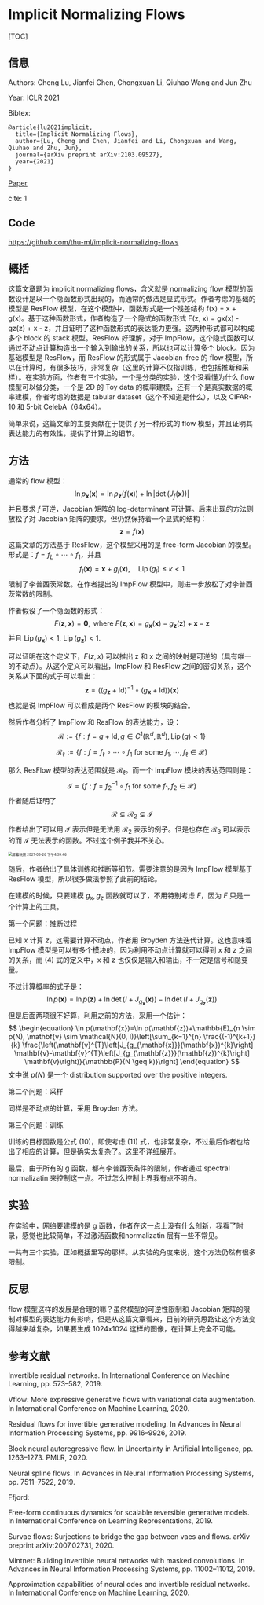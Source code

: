 # Implicit Normalizing Flows

[TOC]

## 信息

Authors: Cheng Lu, Jianfei Chen, Chongxuan Li, Qiuhao Wang and Jun Zhu

Year: ICLR 2021

Bibtex:

```
@article{lu2021implicit,
  title={Implicit Normalizing Flows},
  author={Lu, Cheng and Chen, Jianfei and Li, Chongxuan and Wang, Qiuhao and Zhu, Jun},
  journal={arXiv preprint arXiv:2103.09527},
  year={2021}
}
```

[Paper](file:///Users/xieyutong/Documents/Research/PaperReading/Papers/implicit-normalizing-flows.pdf)

cite: 1



## Code

https://github.com/thu-ml/implicit-normalizing-flows



## 概括

这篇文章题为 implicit normalizing flows，含义就是 normalizing flow 模型的函数设计是以一个隐函数形式出现的，而通常的做法是显式形式。作者考虑的基础的模型是 ResFlow 模型，在这个模型中，函数形式是一个残差结构 f(x) = x + g(x)。基于这种函数形式，作者构造了一个隐式的函数形式 F(z, x) = gx(x) - gz(z) + x - z，并且证明了这种函数形式的表达能力更强。这两种形式都可以构成多个 block 的 stack 模型。ResFlow 好理解，对于 ImpFlow，这个隐式函数可以通过不动点计算构造出一个输入到输出的关系，所以也可以计算多个 block。因为基础模型是 ResFlow，而 ResFlow 的形式属于 Jacobian-free 的 flow 模型，所以在计算时，有很多技巧，非常复杂（这里的计算不仅指训练，也包括推断和采样）。在实验方面，作者有三个实验，一个是分类的实验，这个没看懂为什么 flow 模型可以做分类，一个是 2D 的 Toy data 的概率建模，还有一个是真实数据的概率建模，作者考虑的数据是 tabular dataset（这个不知道是什么），以及 CIFAR-10 和 5-bit CelebA（64x64）。

简单来说，这篇文章的主要贡献在于提供了另一种形式的 flow 模型，并且证明其表达能力的有效性，提供了计算上的细节。



## 方法

通常的 flow 模型：
$$
\begin{equation}
\ln p_{\mathbf{x}}(\mathbf{x})=\ln p_{\mathbf{z}}(f(\mathbf{x}))+\ln \left|\operatorname{det}\left(J_{f}(\mathbf{x})\right)\right|
\end{equation}
$$
并且要求 $f$ 可逆，Jacobian 矩阵的 log-determinant 可计算。后来出现的方法则放松了对 Jacobian 矩阵的要求。但仍然保持着一个显式的结构：
$$
\begin{equation}
\mathbf{z}=f(\mathbf{x})
\end{equation}
$$
这篇文章的方法基于 ResFlow，这个模型采用的是 free-form Jacobian 的模型。形式是：$\begin{equation}
f=f_{L} \circ \cdots \circ f_{1}
\end{equation}$，并且
$$
\begin{equation}
f_{l}(\mathbf{x})=\mathbf{x}+g_{l}(\mathbf{x}), \quad \operatorname{Lip}\left(g_{l}\right) \leq \kappa<1
\end{equation}
$$
限制了李普西茨常数。在作者提出的 ImpFlow 模型中，则进一步放松了对李普西茨常数的限制。

作者假设了一个隐函数的形式：
$$
\begin{equation}
F(\mathbf{z}, \mathbf{x})=\mathbf{0}, \text { where } F(\mathbf{z}, \mathbf{x})=g_{\mathbf{x}}(\mathbf{x})-g_{\mathbf{z}}(\mathbf{z})+\mathbf{x}-\mathbf{z}
\end{equation}
$$
并且 $\begin{equation}
\operatorname{Lip}\left(g_{\mathbf{x}}\right)<1
\end{equation}$, $\begin{equation}
\operatorname{Lip}\left(g_{\mathbf{z}}\right)<1
\end{equation}$.

可以证明在这个定义下，$F(z, x)$ 可以推出 z 和 x 之间的映射是可逆的（具有唯一的不动点）。从这个定义可以看出，ImpFlow 和 ResFlow 之间的密切关系，这个关系从下面的式子可以看出：
$$
\begin{equation}
\mathbf{z}=\left(\left(g_{\mathbf{z}}+\mathrm{Id}\right)^{-1} \circ\left(g_{\mathbf{x}}+\mathrm{Id}\right)\right)(\mathbf{x})
\end{equation}
$$
也就是说 ImpFlow 可以看成是两个 ResFlow 的模块的结合。

然后作者分析了 ImpFlow 和 ResFlow 的表达能力，设：
$$
\begin{equation}
\mathcal{R}:=\left\{f: f=g+\mathrm{Id}, g \in C^{1}\left(\mathbb{R}^{d}, \mathbb{R}^{d}\right), \operatorname{Lip}(g)<1\right\}
\end{equation}
$$

$$
\begin{equation}
\mathcal{R}_{\ell}:=\left\{f: f=f_{\ell} \circ \cdots \circ f_{1} \text { for some } f_{1}, \cdots, f_{\ell} \in \mathcal{R}\right\}
\end{equation}
$$

那么 ResFlow 模型的表达范围就是 $\mathcal{R}_{\ell}$。而一个 ImpFlow 模块的表达范围则是：
$$
\begin{equation}
\mathcal{I}=\left\{f: f=f_{2}^{-1} \circ f_{1} \text { for some } f_{1}, f_{2} \in \mathcal{R}\right\}
\end{equation}
$$
作者随后证明了
$$
\begin{equation}
\mathcal{R} \subsetneq \mathcal{R}_{2} \subsetneq \mathcal{I}
\end{equation}
$$
作者给出了可以用 $\mathcal{I}$ 表示但是无法用 $\mathcal{R}_2$ 表示的例子。但是也存在 $\mathcal{R}_3$ 可以表示的而 $\mathcal{I}$ 无法表示的函数。不过这个例子我并不关心。

<img src="/Users/xieyutong/Pictures/screenshot/屏幕快照 2021-03-26 下午4.39.46.png" alt="屏幕快照 2021-03-26 下午4.39.46" style="zoom:50%;" />

随后，作者给出了具体训练和推断等细节。需要注意的是因为 ImpFlow 模型基于 ResFlow 模型，所以很多做法参照了此前的结论。

在建模的时候，只要建模 $g_x, g_z$ 函数就可以了，不用特别考虑 $F$，因为 $F$ 只是一个计算上的工具。

第一个问题：推断过程

已知 $x$ 计算 $z$，这需要计算不动点，作者用 Broyden 方法迭代计算。这也意味着 ImpFlow 模型是可以有多个模块的，因为利用不动点计算就可以得到 x 和 z 之间的关系，而 (4) 式的定义中，x 和 z 也仅仅是输入和输出，不一定是信号和隐变量。

不过计算概率的式子是：
$$
\begin{equation}
\ln p(\mathbf{x})=\ln p(\mathbf{z})+\ln \operatorname{det}\left(I+J_{g_{\mathbf{x}}}(\mathbf{x})\right)-\ln \operatorname{det}\left(I+J_{g_{\mathbf{z}}}(\mathbf{z})\right)
\end{equation}
$$
但是后面两项很不好算，利用之前的方法，采用一个估计：
$$
\begin{equation}
\ln p(\mathbf{x})=\ln p(\mathbf{z})+\mathbb{E}_{n \sim p(N), \mathbf{v} \sim \mathcal{N}(0, I)}\left[\sum_{k=1}^{n} \frac{(-1)^{k+1}}{k} \frac{\left(\mathbf{v}^{T}\left[J_{g_{\mathbf{x}}}(\mathbf{x})^{k}\right] \mathbf{v}-\mathbf{v}^{T}\left[J_{g_{\mathbf{z}}}(\mathbf{z})^{k}\right] \mathbf{v}\right)}{\mathbb{P}(N \geq k)}\right]
\end{equation}
$$
文中说 $p(N)$ 是一个 distribution supported over the positive integers.

第二个问题：采样

同样是不动点的计算，采用 Broyden 方法。

第三个问题：训练

训练的目标函数是公式 (10)，即使考虑 (11) 式，也非常复杂，不过最后作者也给出了相应的计算，但是确实太复杂了。这里不详细展开。

最后，由于所有的 g 函数，都有李普西茨条件的限制，作者通过 spectral normalizatin 来控制这一点。不过怎么控制上界我有点不明白。



## 实验

在实验中，网络要建模的是 g 函数，作者在这一点上没有什么创新，我看了附录，感觉也比较简单，不过激活函数和normalizatin 层有一些不常见。

一共有三个实验，正如概括里写的那样。从实验的角度来说，这个方法仍然有很多限制。



## 反思

flow 模型这样的发展是合理的嘛？虽然模型的可逆性限制和 Jacobian 矩阵的限制对模型的表达能力有影响，但是从这篇文章看来，目前的研究思路让这个方法变得越来越复杂，如果要生成 1024x1024 这样的图像，在计算上完全不可能。



## 参考文献

Invertible residual networks. In International Conference on Machine Learning, pp. 573–582, 2019.

Vﬂow: More expressive generative ﬂows with variational data augmentation. In International Conference on Machine Learning, 2020.

Residual ﬂows for invertible generative modeling. In Advances in Neural Information Processing Systems, pp. 9916–9926, 2019.

Block neural autoregressive ﬂow. In Uncertainty in Artiﬁcial Intelligence, pp. 1263–1273. PMLR, 2020.

Neural spline ﬂows. In Advances in Neural Information Processing Systems, pp. 7511–7522, 2019.

Ffjord:

Free-form continuous dynamics for scalable reversible generative models. In International Conference on Learning Representations, 2019.

Survae ﬂows: Surjections to bridge the gap between vaes and ﬂows. arXiv preprint arXiv:2007.02731, 2020.

Mintnet: Building invertible neural networks with masked convolutions. In Advances in Neural Information Processing Systems, pp. 11002–11012, 2019.

Approximation capabilities of neural odes and invertible residual networks. In International Conference on Machine Learning, 2020.

